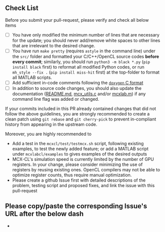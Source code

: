 ## Check List
Before you submit your pull-request, please verify and check all below items

- [ ] You have only modified the minimum number of lines that are necessary for the update; you should never add/remove white spaces to other lines that are irrelevant to the desired change.
- [ ] You have run `make pretty` (requires `astyle` in the command line) under the `src/` folder and formatted your C/C++/OpenCL source codes **before every commit**; similarly, you should run `python3 -m black *.py` (`pip install black` first) to reformat all modified Python codes, or run `mh_style --fix .` (`pip install miss-hit` first) at the top-folder to format all MATLAB scripts.
- [ ] Add sufficient in-code comments following the [`doxygen` C format](https://fnch.users.sourceforge.net/doxygen_c.html)
- [ ] In addition to source code changes, you should also update the documentation ([README.md](https://github.com/fangq/mcxcl/blob/master/README.md), [mcx_utils.c](https://github.com/fangq/mcxcl/blob/v2023/src/mcx_utils.c#L5029-L5236) and/or [mcxlab.m](https://github.com/fangq/mcxcl/blob/v2023/mcxlabcl/mcxlabcl.m)) if any command line flag was added or changed.

If your commits included in this PR already contained changes that did not follow the above guidelines, you are strongly recommended to create a clean patch using `git rebase` and `git cherry-pick` to prevent in-compliant history from appearing in the upstream code.

Moreover, you are highly recommended to 

- Add a test in the `mcxcl/test/testmcx.sh` script, following existing examples, to test the newly added feature; or add a MATLAB script under `mcxlabcl/examples` to gives examples of the desired outputs
- MCX-CL's simulation speed is currently limited by the number of GPU registers. In your change, please consider minimizing the use of registers by reusing existing ones. OpenCL compilers may not be able to optimize register counts, thus require manual optimization.
- Please create a github Issue first with detailed descriptions of the problem, testing script and proposed fixes, and link the issue with this pull-request

## Please copy/paste the corresponding Issue's URL after the below dash

- 
